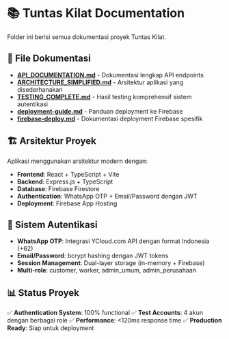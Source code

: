 # 📚 Tuntas Kilat Documentation

Folder ini berisi semua dokumentasi proyek Tuntas Kilat.

## 📄 File Dokumentasi

- **[API_DOCUMENTATION.md](API_DOCUMENTATION.md)** - Dokumentasi lengkap API endpoints
- **[ARCHITECTURE_SIMPLIFIED.md](ARCHITECTURE_SIMPLIFIED.md)** - Arsitektur aplikasi yang disederhanakan  
- **[TESTING_COMPLETE.md](TESTING_COMPLETE.md)** - Hasil testing komprehensif sistem autentikasi
- **[deployment-guide.md](deployment-guide.md)** - Panduan deployment ke Firebase
- **[firebase-deploy.md](firebase-deploy.md)** - Dokumentasi deployment Firebase spesifik

## 🏗️ Arsitektur Proyek

Aplikasi menggunakan arsitektur modern dengan:
- **Frontend**: React + TypeScript + Vite
- **Backend**: Express.js + TypeScript
- **Database**: Firebase Firestore
- **Authentication**: WhatsApp OTP + Email/Password dengan JWT
- **Deployment**: Firebase App Hosting

## 🔐 Sistem Autentikasi

- **WhatsApp OTP**: Integrasi YCloud.com API dengan format Indonesia (+62)
- **Email/Password**: bcrypt hashing dengan JWT tokens
- **Session Management**: Dual-layer storage (in-memory + Firebase)
- **Multi-role**: customer, worker, admin_umum, admin_perusahaan

## 📊 Status Proyek

✅ **Authentication System**: 100% functional
✅ **Test Accounts**: 4 akun dengan berbagai role
✅ **Performance**: <120ms response time
✅ **Production Ready**: Siap untuk deployment